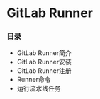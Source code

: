 # GitLab Runner



### 目录

- GitLab Runner简介
- GitLab Runner安装
- GitLab Runner注册
- Runner命令
- 运行流水线任务

